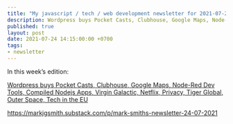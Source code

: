 ```yaml
---
title: "My javascript / tech / web development newsletter for 2021-07-24 is out!"
description: Wordpress buys Pocket Casts, Clubhouse, Google Maps, Node-Red Dev Tools, Compiled Nodejs Apps, Virgin Galactic, Netflix, Privacy, Tiger Global, Outer Space, Tech in the EU
published: true
layout: post
date: 2021-07-24 14:15:00:00 +0700
tags:
- newsletter
---
```

In this week’s edition:

[Wordpress buys Pocket Casts, Clubhouse, Google Maps, Node-Red Dev Tools, Compiled Nodejs Apps, Virgin Galactic, Netflix, Privacy, Tiger Global, Outer Space, Tech in the EU](https://markjgsmith.substack.com/p/mark-smiths-newsletter-24-07-2021)

https://markjgsmith.substack.com/p/mark-smiths-newsletter-24-07-2021
